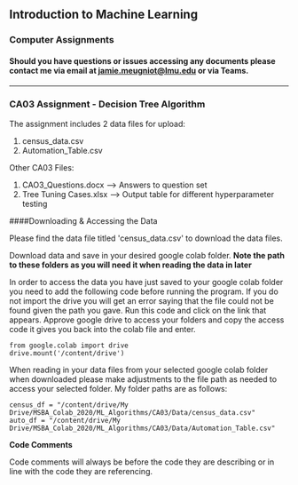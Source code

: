 ## Introduction to Machine Learning
### Computer Assignments 
#### Should you have questions or issues accessing any documents please contact me via email at jamie.meugniot@lmu.edu or via Teams. 
_________________________________________________________________________________________________________________________________________________________________________________

### CA03 Assignment - Decision Tree Algorithm

The assignment includes 2 data files for upload: 
1. census_data.csv 
2. Automation_Table.csv

Other CA03 Files:
1. CAO3_Questions.docx --> Answers to question set
2. Tree Tuning Cases.xlsx --> Output table for different hyperparameter testing

####Downloading & Accessing the Data

Please find the data file titled 'census_data.csv' to download the data files.

Download data and save in your desired google colab folder. **Note the path to these folders as you will need it when reading the data in later**

In order to access the data you have just saved to your google colab folder you need to add the following code before running the program. If you do not import the drive you will get an error saying that the file could not be found given the path you gave. Run this code and click on the link that appears. Approve google drive to access your folders and copy the access code it gives you back into the colab file and enter.

    from google.colab import drive
    drive.mount('/content/drive')

When reading in your data files from your selected google colab folder when downloaded please make adjustments to the file path as needed to access your selected folder. My folder paths are as follows: 

    census_df = "/content/drive/My Drive/MSBA_Colab_2020/ML_Algorithms/CA03/Data/census_data.csv"
    auto_df = "/content/drive/My Drive/MSBA_Colab_2020/ML_Algorithms/CA03/Data/Automation_Table.csv"

**Code Comments**

Code comments will always be before the code they are describing or in line with the code they are referencing. 
